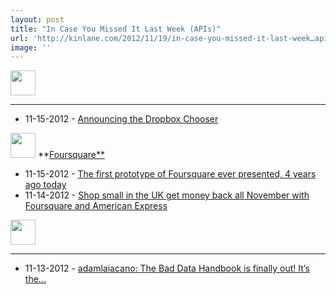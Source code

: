 ```yaml
---
layout: post
title: "In Case You Missed It Last Week (APIs)"
url: 'http://kinlane.com/2012/11/19/in-case-you-missed-it-last-week…apis/'
image: ''
---
```


[<img src="https://singly.com/images/service_icons/dropbox.png" alt="" width="40" />][1]
****

  * 11-15-2012 - [Announcing the Dropbox Chooser][2]

[<img src="https://singly.com/images/service_icons/foursquare.png" alt="" width="40" />][3]
**[Foursquare**][3]

  * 11-15-2012 - [The first prototype of Foursquare ever presented, 4 years ago today][4]
  * 11-14-2012 - [Shop small in the UK get money back all November with Foursquare and American Express][5]

[<img src="https://singly.com/images/service_icons/tumblr.png" alt="" width="40" />][6]
****

  * 11-13-2012 - [adamlaiacano: The Bad Data Handbook is finally out! It’s the...][7]

   [1]: https://singly.com/docs/dropbox (Dropbox)
   [2]: http://www.dropbox.com/developers/blog/24
   [3]: https://singly.com/docs/foursquare (Foursquare)
   [4]: http://feedproxy.google.com/~r/thefoursquareblog/~3/MdpD5z4YWtM/
   [5]: http://feedproxy.google.com/~r/thefoursquareblog/~3/Of_bEXv7JOc/
   [6]: https://singly.com/docs/tumblr (Tumblr)
   [7]: http://engineering.tumblr.com/post/35644884844
